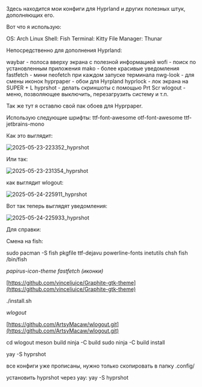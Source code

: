 
Здесь находится мои конфиги для Hyprland и других полезных штук, дополняющих его. 

Вот что я использую:

OS: Arch Linux 
Shell: Fish 
Terminal: Kitty 
File Manager: Thunar 

Непосредственно для дополнения Hyprland: 

waybar - полоса вверху экрана с полезной информацией 
wofi - поиск по установленным приложения 
mako - более красивые уведомления 
fastfetch - мини neofetch при каждом запуске терминала
nwg-look - для смены иконок 
hyprpaper - обои для Hyrpland
hyprlock - лок экрана на SUPER + L
hyprshot - делать скриншоты с помощью Prt Scr 
wlogout - меню, позволяющее выключить, перезагрузить систему и т.п. 

Так же тут я оставлю свой пак обоев для Hyprpaper.

Использую следующие шрифты: 
ttf-font-awesome 
otf-font-awesome 
ttf-jetbrains-mono

Как это выглядит:

![2025-05-23-223352_hyprshot](https://github.com/user-attachments/assets/56124db1-528c-468b-ab8c-cbc1acf8d57c)

Или так:

![2025-05-23-231354_hyprshot](https://github.com/user-attachments/assets/43eb8900-12d3-46cc-957d-0fc985231e92)

как выглядит wlogout:

![2025-05-24-225911_hyprshot](https://github.com/user-attachments/assets/28d4c59b-b50f-44ff-b312-0923f9a586be)

Вот так теперь выглядят уведомления:

![2025-05-24-225933_hyprshot](https://github.com/user-attachments/assets/3be53b38-1b27-4c36-b334-a13f8eaba476)

Для справки: 

Смена на fish: 

sudo pacman -S fish pkgfile ttf-dejavu powerline-fonts inetutils
chsh fish
/bin/fish

*papirus-icon-theme fastfetch (иконки)*

[https://github.com/vinceliuice/Graphite-gtk-theme](https://github.com/vinceliuice/Graphite-gtk-theme)

./install.sh

*wlogout*

[https://github.com/ArtsyMacaw/wlogout.git](https://github.com/ArtsyMacaw/wlogout.git)

cd wlogout 
meson build 
ninja -C build 
sudo ninja -C build install

yay -S hyprshot

все конфиги уже прописаны, нужно только скопировать в папку .config/

установить hyprshot через yay: 
yay -S hyprshot
